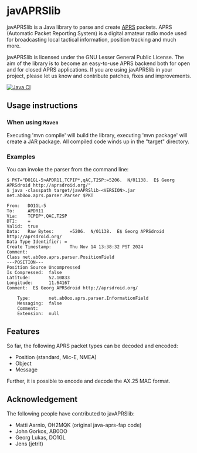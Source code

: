 # javAPRSlib

javAPRSlib is a Java library to parse and create [APRS](http://www.aprs.org/)
packets. APRS (Automatic Packet Reporting System) is a digital amateur radio
mode used for broadcasting local tactical information, position tracking and
much more.

javAPRSlib is licensed under the GNU Lesser General Public License. The aim of
the library is to become an easy-to-use APRS backend both for open and for
closed APRS applications. If you are using javAPRSlib in your project, please
let us know and contribute patches, fixes and improvements.

[![Java CI](../../actions/workflows/javaci.yml/badge.svg?branch=v2.0&event=push)](../../actions/workflows/javaci.yml)

## Usage instructions

### When using `Maven`

Executing 'mvn compile' will build the library, executing 'mvn package' will create a JAR package.
All compiled code winds up in the "target" directory.

### Examples

You can invoke the parser from the command line:

    $ PKT="DO1GL-5>APDR11,TCPIP*,qAC,T2SP:=5206.  N/01138.  E$ Georg APRSdroid http://aprsdroid.org/"
    $ java -classpath target/javAPRSlib-<VERSION>.jar net.ab0oo.aprs.parser.Parser $PKT

```
From:   DO1GL-5
To:     APDR11
Via:    TCPIP*,QAC,T2SP
DTI:    =
Valid:  true
Data:   Raw Bytes:      =5206.  N/01138.  E$ Georg APRSdroid http://aprsdroid.org/
Data Type Identifier: =
Create Timestamp:       Thu Nov 14 13:38:32 PST 2024
Comment:
Class net.ab0oo.aprs.parser.PositionField
---POSITION---
Position Source Uncompressed
Is Compressed:  false
Latitude:       52.10833
Longitude:      11.64167
Comment:  E$ Georg APRSdroid http://aprsdroid.org/

    Type:       net.ab0oo.aprs.parser.InformationField
    Messaging:  false
    Comment:
    Extension:  null
```

## Features

So far, the following APRS packet types can be decoded and encoded:

- Position (standard, Mic-E, NMEA)
- Object
- Message

Further, it is possible to encode and decode the AX.25 MAC format.

## Acknowledgement

The following people have contributed to javAPRSlib:

- Matti Aarnio, OH2MQK (original java-aprs-fap code)
- John Gorkos, AB0OO
- Georg Lukas, DO1GL
- Jens (jetrit)